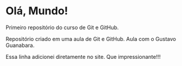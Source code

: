 # Olá, Mundo!
 Primeiro repositório do curso de Git e GitHub.

 Repositório criado em uma aula de Git e GitHub. Aula com o Gustavo Guanabara.

 Essa linha adicionei diretamente no site. Que impressionante!!!
 
 

